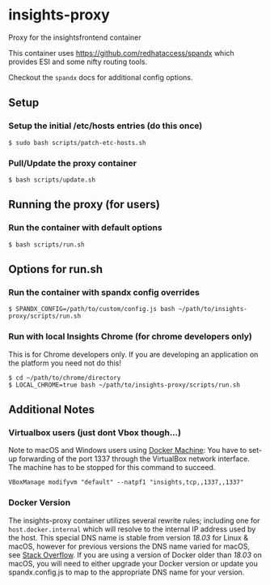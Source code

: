 # insights-proxy

Proxy for the insightsfrontend container

This container uses https://github.com/redhataccess/spandx which provides ESI and some nifty routing tools.

Checkout the `spandx` docs for additional config options.

## Setup

### Setup the initial /etc/hosts entries (do this once)
```
$ sudo bash scripts/patch-etc-hosts.sh
```

### Pull/Update the proxy container
```
$ bash scripts/update.sh
```

## Running the proxy (for users)

### Run the container with default options
```
$ bash scripts/run.sh
```

## Options for run.sh

### Run the container with spandx config overrides
```
$ SPANDX_CONFIG=/path/to/custom/config.js bash ~/path/to/insights-proxy/scripts/run.sh
```

### Run with local Insights Chrome (for chrome developers only)
This is for Chrome developers only.
If you are developing an application on the platform you need not do this!

```
$ cd ~/path/to/chrome/directory
$ LOCAL_CHROME=true bash ~/path/to/insights-proxy/scripts/run.sh
```

## Additional Notes

### Virtualbox users (just dont Vbox though...)

Note to macOS and Windows users using [Docker Machine](https://docs.docker.com/machine/): You have to set-up forwarding of the port 1337 through the VirtualBox network interface. The machine has to be stopped for this command to succeed.

```
VBoxManage modifyvm "default" --natpf1 "insights,tcp,,1337,,1337"
```

### Docker Version

The insights-proxy container utilizes several rewrite rules; including one for `host.docker.internal` which will resolve to the internal IP address used by the host. This special DNS name is stable from version *18.03* for Linux & macOS, however for previous versions the DNS name varied for macOS, see [Stack Overflow](https://stackoverflow.com/questions/31324981/how-to-access-host-port-from-docker-container/43541732#43541732). If you are using a version of Docker older than *18.03* on macOS, you will need to either upgrade your Docker version or update you spandx.config.js to map to the appropriate DNS name for your version.
